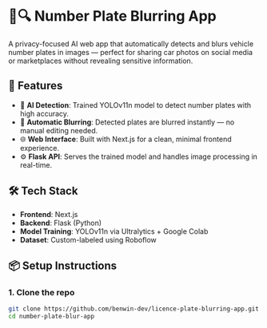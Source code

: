 # 🚗🔍 Number Plate Blurring App

A privacy-focused AI web app that automatically detects and blurs vehicle number plates in images — perfect for sharing car photos on social media or marketplaces without revealing sensitive information.

## 🔧 Features
- 🧠 **AI Detection**: Trained YOLOv11n model to detect number plates with high accuracy.
- 🎯 **Automatic Blurring**: Detected plates are blurred instantly — no manual editing needed.
- 🌐 **Web Interface**: Built with Next.js for a clean, minimal frontend experience.
- ⚙️ **Flask API**: Serves the trained model and handles image processing in real-time.

## 🛠️ Tech Stack
- **Frontend**: Next.js
- **Backend**: Flask (Python)
- **Model Training**: YOLOv11n via Ultralytics + Google Colab
- **Dataset**: Custom-labeled using Roboflow

## 📦 Setup Instructions

### 1. Clone the repo
```bash
git clone https://github.com/benwin-dev/licence-plate-blurring-app.git
cd number-plate-blur-app